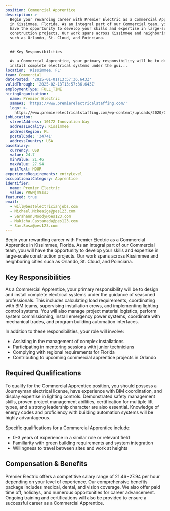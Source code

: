 ```yaml
---
position: Commercial Apprentice
description: >-
  Begin your rewarding career with Premier Electric as a Commercial Apprentice
  in Kissimmee, Florida. As an integral part of our Commercial team, you will
  have the opportunity to develop your skills and expertise in large-scale
  construction projects. Our work spans across Kissimmee and neighboring cities
  such as Orlando, St. Cloud, and Poinciana. 


  ## Key Responsibilities

  As a Commercial Apprentice, your primary responsibility will be to design and
  install complete electrical systems under the gui...
location: 'Kissimmee, FL'
team: Commercial
datePosted: '2025-01-01T13:57:36.643Z'
validThrough: '2025-02-13T13:57:36.643Z'
employmentType: FULL_TIME
hiringOrganization:
  name: Premier Electric
  sameAs: 'https://www.premierelectricalstaffing.com/'
  logo: >-
    https://www.premierelectricalstaffing.com/wp-content/uploads/2020/05/Premier-Electrical-Staffing-logo.png
jobLocation:
  streetAddress: 10172 Innovation Way
  addressLocality: Kissimmee
  addressRegion: FL
  postalCode: '34741'
  addressCountry: USA
baseSalary:
  currency: USD
  value: 24.7
  minValue: 21.46
  maxValue: 27.94
  unitText: HOUR
experienceRequirements: entryLevel
occupationalCategory: Apprentice
identifier:
  name: Premier Electric
  value: PREMjm9ss3
featured: true
email:
  - will@bestelectricianjobs.com
  - Michael.Mckeaige@pes123.com
  - Sarahann.Moody@pes123.com
  - Makicha.Castaneda@pes123.com
  - Sam.Sosa@pes123.com
---
```




Begin your rewarding career with Premier Electric as a Commercial Apprentice in Kissimmee, Florida. As an integral part of our Commercial team, you will have the opportunity to develop your skills and expertise in large-scale construction projects. Our work spans across Kissimmee and neighboring cities such as Orlando, St. Cloud, and Poinciana. 

## Key Responsibilities
As a Commercial Apprentice, your primary responsibility will be to design and install complete electrical systems under the guidance of seasoned professionals. This includes calculating load requirements, coordinating with BIM teams, supervising installation crews, and implementing lighting control systems. You will also manage project material logistics, perform system commissioning, install emergency power systems, coordinate with mechanical trades, and program building automation interfaces. 

In addition to these responsibilities, your role will involve:
- Assisting in the management of complex installations
- Participating in mentoring sessions with junior technicians
- Complying with regional requirements for Florida
- Contributing to upcoming commercial apprentice projects in Orlando

## Required Qualifications
To qualify for the Commercial Apprentice position, you should possess a Journeyman electrical license, have experience with BIM coordination, and display expertise in lighting controls. Demonstrated safety management skills, proven project management abilities, certification for multiple lift types, and a strong leadership character are also essential. Knowledge of energy codes and proficiency with building automation systems will be highly advantageous.

Specific qualifications for a Commercial Apprentice include:
- 0-3 years of experience in a similar role or relevant field
- Familiarity with green building requirements and system integration
- Willingness to travel between sites and work at heights

## Compensation & Benefits
Premier Electric offers a competitive salary range of $21.46-$27.94 per hour depending on your level of experience. Our comprehensive benefits package includes medical, dental, and vision coverage. We also offer paid time off, holidays, and numerous opportunities for career advancement. Ongoing training and certifications will also be provided to ensure a successful career as a Commercial Apprentice.
